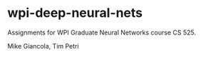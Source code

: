 # wpi-deep-neural-nets
Assignments for WPI Graduate Neural Networks course CS 525.

Mike Giancola, Tim Petri
